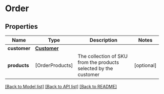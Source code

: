 # Order

## Properties
Name | Type | Description | Notes
------------ | ------------- | ------------- | -------------
**customer** | [**Customer**](Customer.md) |  | 
**products** | [OrderProducts] | The collection of SKU from the products selected by the customer | [optional] 

[[Back to Model list]](../README.md#documentation-for-models) [[Back to API list]](../README.md#documentation-for-api-endpoints) [[Back to README]](../README.md)



